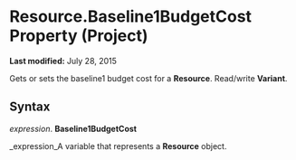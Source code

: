 
# Resource.Baseline1BudgetCost Property (Project)

 **Last modified:** July 28, 2015

Gets or sets the baseline1 budget cost for a  **Resource**. Read/write  **Variant**.

## Syntax

 _expression_. **Baseline1BudgetCost**

 _expression_A variable that represents a  **Resource** object.

